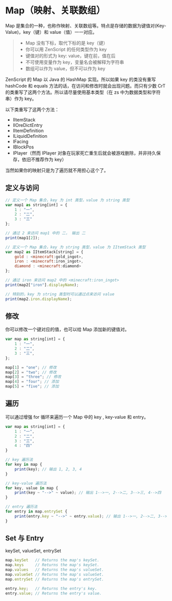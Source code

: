 # Map（映射、关联数组）

Map 是集合的一种，也称作映射、关联数组等。特点是存储的数据为键值对(Key-Value)，key（键）和 value（值）一一对应。

> - Map 没有下标，取代下标的是 key（键）
> - 你可以用 ZenScript 的任何类型作为 key
> - 键值对的形式为 key: value，键在前，值在后
> - 不可使用变量作为 key，变量名会被解释为字符串
> - 数组可以作为 value，但不可以作为 key

ZenScript 的 Map 以 Java 的 HashMap 实现。所以如果 key 的类没有重写 hashCode 和 equals 方法的话，在访问和修改时就会出现问题。而只有少数 CrT 的类重写了这两个方法。所以请尽量使用基本类型（在 zs 中为数据类型和字符串）作为 key。

以下类重写了这两个方法：

- IItemStack
- IIOreDictEntry
- IItemDefinition
- ILiquidDefinition
- IFacing
- IBlockPos
- IPlayer（然而 IPlayer 对象在玩家死亡重生后就会被游戏删除，并非持久保存，依旧不推荐作为 key）

当然如果你的映射只是为了遍历就不用担心这个了。

## 定义与访问

```javascript
// 定义一个 Map 集合，key 为 int 类型，value 为 string 类型
var map1 as string[int] = {
    1 : "一",
    2 : "二",
    3 : "三"
};

// 通过 2 来访问 map1 中的 二， 输出 二
print(map1[2]);

// 定义一个 Map 集合，key 为 string 类型，value 为 IItemStack 类型
var map2 as IItemStack[string] = {
    gold : <minecraft:gold_ingot>,
    iron : <minecraft:iron_ingot>,
    diamond : <minecraft:diamond>
};

// 通过 iron 来访问 map2 中的 <minecraft:iron_ingot>
print(map2["iron"].displayName);

// 特别的，key 为 string 类型时可以通过点来访问 value
print(map2.iron.displayName);
```

## 修改

你可以修改一个键对应的值，也可以给 Map 添加新的键值对。

```javascript
var map as string[int] = {
    1 : "一",
    2 : "二",
    3 : "三",
};

map[1] = "one"; // 修改
map[2] = "two"; // 修改
map[3] = "three"; // 修改
map[4] = "four"; // 添加
map[5] = "five"; // 添加

```

## 遍历

可以通过增强 for 循环来遍历一个 Map 中的 key , key-value 和 entry。

```javascript
var map as string[int] = {
    1 : "一",
    2 : "二",
    3 : "三",
    4 : "四"
}

// key 遍历法
for key in map {
    print(key); // 输出 1, 2, 3, 4
}

// key-value 遍历法
for key, value in map {
    print(key ~ "-->" ~ value); // 输出 1-->一, 2-->二, 3-->三, 4-->四
}

// entry 遍历法
for entry in map.entrySet {
    print(entry.key ~ "-->" ~ entry.value); // 输出 1-->一, 2-->二, 3-->三, 4-->四
}
```

## Set 与 Entry

keySet, valueSet, entrySet

```javascript
map.keySet   // Returns the map's keySet.
map.keys     // Returns the map's keySet.
map.values   // Returns the map's valueSet.
map.valueSet // Returns the map's valueSet.
map.entrySet // Returns the map's entrySet.

entry.key;   // Returns the entry's key.
entry.value; // Returns the entry's value.
```
